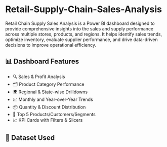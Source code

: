 # Retail-Supply-Chain-Sales-Analysis
Retail Chain Supply Sales Analysis is a Power BI dashboard designed to provide comprehensive insights into the sales and supply performance across multiple stores, products, and regions. It helps identify sales trends, optimize inventory, evaluate supplier performance, and drive data-driven decisions to improve operational efficiency.
## 📊 Dashboard Features

- 🔍 Sales & Profit Analysis
- 🗂️ Product Category Performance
- 🌍 Regional & State-wise Drilldowns
- 💹 Monthly and Year-over-Year Trends
- 📦 Quantity & Discount Distribution
- 🎯 Top 5 Products/Customers/Segments
- 📈 KPI Cards with Filters & Slicers
## 📁 Dataset Used 
